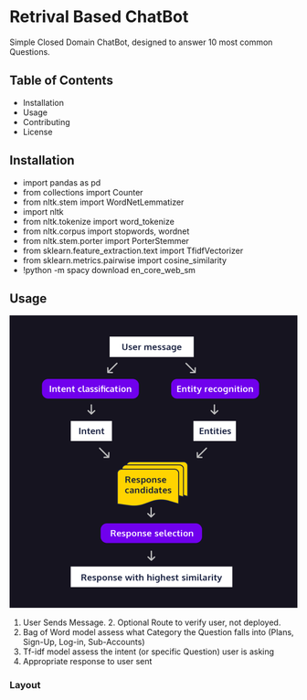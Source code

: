 # Retrival Based ChatBot
Simple Closed Domain ChatBot, designed to answer 10 most common Questions. 

## Table of Contents
- Installation
- Usage
- Contributing
- License

## Installation
- import pandas as pd
- from collections import Counter
- from nltk.stem import WordNetLemmatizer
- import nltk
- from nltk.tokenize import word_tokenize
- from nltk.corpus import stopwords, wordnet
- from nltk.stem.porter import PorterStemmer
- from sklearn.feature_extraction.text import TfidfVectorizer
- from sklearn.metrics.pairwise import cosine_similarity
- !python -m spacy download en_core_web_sm


## Usage
![img.png](img.png)
1. User Sends Message.
   2. Optional Route to verify user, not deployed. 
2. Bag of Word model assess what Category the Question falls into (Plans, Sign-Up, Log-in, Sub-Accounts)
3. Tf-idf model assess the intent (or specific Question) user is asking
4. Appropriate response to user sent

### Layout


